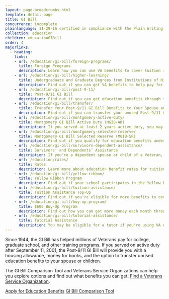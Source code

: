 ```yaml
---
layout: page-breadcrumbs.html
template: detail-page
title: GI Bill
concurrence: incomplete
plainlanguage: 11-29-16 certified in compliance with the Plain Writing Act
collection: education
children: educationGIBill
order: 4
majorlinks:
  - heading:
    links:
    - url: /education/gi-bill/foreign-programs/
      title: Foreign Programs
      description: Learn how you can use VA benefits to cover tuition if you plan to study at a foreign school.
    - url: /education/gi-bill/higher-learning/
      title: Undergraduate and Graduate Degrees from Institutions of Higher Learning 
      description: Find out if you can get VA benefits to help pay for courses at a university, college, or graduate school.
    - url: /education/gi-bill/post-9-11/
      title: Post-9/11 GI Bill
      description: Find out if you can get education benefits through the Post-9/11 GI Bill.
    - url: /education/gi-bill/transfer/
      title: Transfer Your Post-9/11 GI Bill Benefits to Your Spouse and Dependents
      description: Find out if you can transfer your unused Post-9/11 GI Bill benefits to your spouse or dependent children.
    - url: /education/gi-bill/montgomery-active-duty/
      title: Montgomery GI Bill Active Duty (MGIB-AD)
      description: If you served at least 2 years active duty, you may qualify for benefits under the Montgomery GI Bill Active Duty program.
    - url: /education/gi-bill/montgomery-selected-reserve/
      title: Montgomery GI Bill Selected Reserve (MGIB-SR)
      description: Find out if you qualify for education benefits under the Montgomery GI Bill Selected Reserve program. 
    - url: /education/gi-bill/survivors-dependent-assistance/
      title: Survivors’ and Dependents’ Assistance
      description: If you're a dependent spouse or child of a Veteran, you may qualify for education benefits or job training.
    - url: /education/rates/
      title: Rates
      description: Learn more about education benefit rates for tuition and books for qualifying Veterans and their dependents. 
    - url: /education/gi-bill/yellow-ribbon/
      title: Yellow Ribbon Program
      description: Find out if your school participates in the Yellow Ribbon Program, which can help pay tuition costs that the Post-9/11 GI Bill doesn't cover. 
    - url: /education/gi-bill/tuition-assistance/
      title: Tuition Assistance Top-Up
      description: Find out if you're eligible for more benefits to cover tuition costs.
    - url: /education/gi-bill/buy-up-program/
      title: $600 Buy-Up Program
      description: Find out how you can get more money each month through your GI Bill monthly payments.
    - url: /education/gi-bill/tutorial-assistance/
      title: Tutorial Assistance
      description: You may be eligible for a tutor if you're using VA educational benefits and are struggling with the coursework. 
---
```


<div class="va-introtext">

Since 1944, the GI Bill has helped millions of Veterans pay for college, graduate school, and other training programs. If you served on active duty after September 11, 2001, the Post-9/11 GI Bill will provide you with a housing allowance, money for books, and the option to transfer unused education benefits to your spouse or children.

The GI Bill Comparison Tool and Veterans Service Organizations can help you explore options and find out what benefits you can get. [Find a Veterans Service Organization](http://www.va.gov/vso/).

<a class="usa-button-primary va-button-primary" href="/education/apply/">Apply for Education Benefits</a> <a class="usa-button-primary va-button-secondary" href="/gi-bill-comparison-tool/">GI Bill Comparison Tool</a>
</div>
